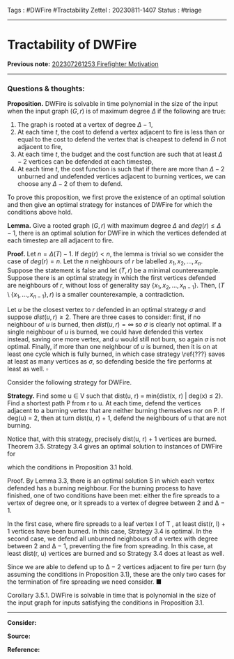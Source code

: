 Tags : #DWFire #Tractability 
Zettel :  20230811-1407
Status : #triage 

-----

# Tractability of DWFire

**Previous note:** [202307261253 Firefighter Motivation](202307261253%20Firefighter%20Motivation.md)

-----

### Questions & thoughts:

**Proposition.** DWFire is solvable in time polynomial in the size of the input when the input graph $(G,r)$ is of maximum degree $\Delta$ if the following are true:
1. The graph is rooted at a vertex of degree $\Delta-1$,
2. At each time $t$, the cost to defend a vertex adjacent to fire is less than or equal to the cost to defend the vertex that is cheapest to defend in $G$ not adjacent to fire,
3. At each time $t$, the budget and the cost function are such that at least $\Delta-2$ vertices can be defended at each timestep,
4. At each time $t$, the cost function is such that if there are more than $\Delta-2$ unburned and undefended vertices adjacent to burning vertices, we can choose any $\Delta-2$ of them to defend.

To prove this proposition, we first prove the existence of an optimal solution and then give an optimal strategy for instances of DWFire for which the conditions above hold.

**Lemma.** Give a rooted graph $(G,r)$ with maximum degree $\Delta$ and $deg(r) \leq \Delta − 1,$ there is an optimal solution for DWFire in which the vertices defended at each timestep are all adjacent to fire.

**Proof.** Let $n=\Delta(T)-1$. If $deg(r)<n$, the lemma is trivial so we consider the case of $deg(r)=n$. Let the $n$ neighbours of $r$ be labelled $x_1, x_2, \dots, x_n$. Suppose the statement is false and let $(T, r)$ be a minimal counterexample. Suppose there is an optimal strategy in which the first vertices defended are neighbours of $r$, without loss of generality say $\{x_1, x_2, \dots, x_{n-1}\}$. Then, $(T\setminus\{x_1, \dots, x_{n-1}\}, r)$ is a smaller counterexample, a contradiction.

Let $u$ be the closest vertex to $r$ defended in an optimal strategy $\sigma$ and suppose $dist(u, r)\geq 2$. There are three cases to consider: first, if no neighbour of $u$ is burned, then $dist(u, r)=\infty$ so $\sigma$ is clearly not optimal. If a single neighbour of $u$ is burned, we could have defended this vertex instead, saving one more vertex, and $u$ would still not burn, so again $\sigma$ is not optimal. Finally, if more than one neighbour of $u$ is burned, then it is on at least one cycle which is fully burned, in which case strategy \ref{???} saves at least as many vertices as $\sigma$, so defending beside the fire performs at least as well. $\square$

Consider the following strategy for DWFire.

**Strategy.** Find some u ∈ V such that dist(u, r) = min{dist(x, r) | deg(x) ≤ 2}. Find a shortest path P from r to u. At each time, defend the vertices adjacent to a burning vertex that are neither burning themselves nor on P. If deg(u) = 2, then at turn dist(u, r) + 1, defend the neighbours of u that are not burning.

Notice that, with this strategy, precisely dist(u, r) + 1 vertices are burned. Theorem 3.5. Strategy 3.4 gives an optimal solution to instances of DWFire for

which the conditions in Proposition 3.1 hold.

Proof. By Lemma 3.3, there is an optimal solution S in which each vertex defended has a burning neighbour. For the burning process to have finished, one of two conditions have been met: either the fire spreads to a vertex of degree one, or it spreads to a vertex of degree between 2 and ∆ − 1.

In the first case, where fire spreads to a leaf vertex l of T , at least dist(r, l) + 1 vertices have been burned. In this case, Strategy 3.4 is optimal. In the second case, we defend all unburned neighbours of a vertex with degree between 2 and ∆ − 1, preventing the fire from spreading. In this case, at least dist(r, u) vertices are burned and so Strategy 3.4 does at least as well.

Since we are able to defend up to ∆ − 2 vertices adjacent to fire per turn (by assuming the conditions in Proposition 3.1), these are the only two cases for the termination of fire spreading we need consider. ■

Corollary 3.5.1. DWFire is solvable in time that is polynomial in the size of the input graph for inputs satisfying the conditions in Proposition 3.1.

-----
 
**Consider:**


**Source:** 


**Reference:** 
